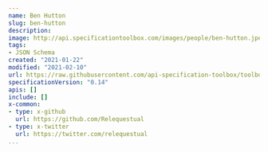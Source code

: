```yaml
---
name: Ben Hutton
slug: ben-hutton
description:
image: http://api.specificationtoolbox.com/images/people/ben-hutton.jpeg
tags:
- JSON Schema
created: "2021-01-22"
modified: "2021-02-10"
url: https://raw.githubusercontent.com/api-specification-toolbox/toolbox/main/_people/ben-hutton.md
specificationVersion: "0.14"
apis: []
include: []
x-common:
- type: x-github
  url: https://github.com/Relequestual
- type: x-twitter
  url: https://twitter.com/relequestual    
...
```

